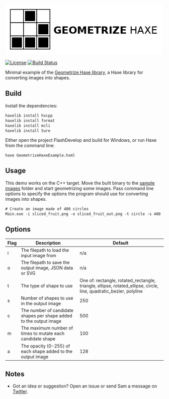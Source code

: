 [![Project logo](https://github.com/Tw1ddle/geometrize-haxe-example/blob/master/screenshots/geometrize_haxe_example_logo.png?raw=true "Geometrize Haxe recreating images as geometric primitives logo")](https://www.geometrize.co.uk/)

[![License](https://img.shields.io/:license-mit-blue.svg?style=flat-square)](https://github.com/Tw1ddle/geometrize-haxe-example/blob/master/LICENSE)
[![Build Status](https://img.shields.io/travis/Tw1ddle/geometrize-haxe-example.svg?style=flat-square)](https://travis-ci.org/Tw1ddle/geometrize-haxe-example)

Minimal example of the [Geometrize Haxe library](https://github.com/Tw1ddle/geometrize-haxe/), a Haxe library for converting images into shapes.

## Build

Install the dependencies:

```
haxelib install hxcpp
haxelib install format
haxelib install mcli
haxelib install Sure
```

Either open the project FlashDevelop and build for Windows, or run Haxe from the command line:

```
haxe GeometrizeHaxeExample.hxml
```

## Usage

This demo works on the C++ target. Move the built binary to the [sample images](https://github.com/Tw1ddle/geometrize-haxe-example/tree/master/sample_images) folder and start geometrizing some images. Pass command line options to specify the options the program should use for converting images into shapes.

```
# Create an image made of 400 circles
Main.exe -i sliced_fruit.png -o sliced_fruit_out.png -t circle -s 400
```

## Options

Flag            | Description    | Default    |
--------------- | ---------------| ---------|
i               | The filepath to load the input image from | n/a
o               | The filepath to save the output image, JSON data or SVG | n/a
t               | The type of shape to use | One of: rectangle, rotated_rectangle, triangle, ellipse, rotated_ellipse, circle, line, quadratic_bezier, polyline
s               | Number of shapes to use in the output image | 250
c               | The number of candidate shapes per shape added to the output image | 500
m               | The maximum number of times to mutate each candidate shape | 100
a               | The opacity (0-255) of each shape added to the output image | 128

## Notes
 * Got an idea or suggestion? Open an issue or send Sam a message on [Twitter](https://twitter.com/Sam_Twidale).